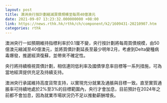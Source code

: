 ```yaml
---
layout: post
title: 澳洲央行按計劃縮減買債規模至每周40億澳元
date: 2021-09-07 13:23:32.000000000 +08:00
link: https://news.rthk.hk/rthk/ch/component/k2/1609431-20210907.htm
categories: rthk
---
```


澳洲央行一如預期維持指標利率於0.1厘不變，央行按計劃將每周買債規模，由50億澳元縮減至40億澳元，並將買債計劃延長至最少明年2月，考慮到Delta變種病毒爆發，推遲經濟復蘇，並帶來不確定性。

央行將持續檢視買債計劃，相信連同低利率及國債孳息率目標等一系列措施，可為當地經濟提供充足及持續支持。

澳洲央行承諾維持高度貨幣支持，以實現充分就業及通脹與目標一致。直至實質通脹率可持續地處於2%至3%的目標範圍內，央行才會加息，目前預計在2024年之前都不會加息，因為就業市場狀況仍不足以推動薪酬增長。
